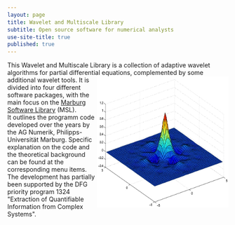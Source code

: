 ```yaml
---
layout: page
title: Wavelet and Multiscale Library
subtitle: Open source software for numerical analysts
use-site-title: true
published: true
---
```


This Wavelet and Multiscale Library is a collection of adaptive wavelet algorithms for partial differential equations, complemented by some additional wavelet tools. <img style="float: right;" src="/img/dual_a.jpg" height="300" width="300">It is divided into four different software packages, with the main focus on the [Marburg Software Library](aboutmsl) (MSL).  
It outlines the programm code developed over the years by the AG Numerik, Philipps-Universität Marburg. Specific explanation on the code and the theoretical background can be found at the corresponding menu items. The development has partially been supported by the DFG priority program 1324 "Extraction of Quantifiable Information from Complex Systems".
